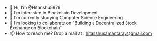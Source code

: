 - 👋 Hi, I’m @Hitanshu5979
- 👀 I’m interested in Blockchain Development
- 🌱 I’m currently studying Computer Science Engineering
- 💞️ I’m looking to collaborate on "Building a Decentralized Stock Exchange on Blockchain"
- 📫 How to reach me? Drop a mail at : hitanshusamantaray@gmail.com

<!---
Hitanshu5979/Hitanshu5979 is a ✨ special ✨ repository because its `README.md` (this file) appears on your GitHub profile.
You can click the Preview link to take a look at your changes.
--->
